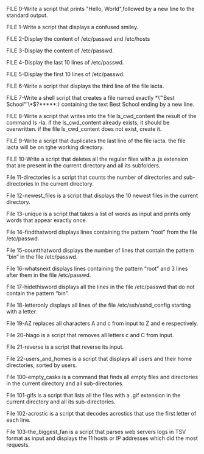 FILE 0-Write a script that prints "Hello, World",followed by a new line to the standard output.

FILE 1-Write a script that displays a confused smiley.

FILE 2-Display the content of /etc/passwd and /etc/hosts

FILE 3-Display the content of /etc/passwd.

FILE 4-Display the last 10 lines of /etc/passwd.

FILE 5-Display the first 10 lines of /etc/passwd.

FILE 6-Write a script that displays the third line of the file iacta.

FILE 7-Write a shell script that creates a file named exactly \*\\'"Best School"\'\\*$\?\*\*\*\*\*:) containing the text Best School ending by a new line.

FILE 8-Write a script that writes into the file ls_cwd_content the result of the command ls -la. if the ls_cwd_content already exists, it should be overwritten. if the file ls_cwd_content does not exist, create it.

FILE 9-Write a script that duplicates the last line of the file iacta. the file iacta will be on tghe working directory.

FILE 10-Write a script that deletes all the regular files with a .js extension that are present in the current directory and all its subfolders.

File 11-directories is a script that counts the number of directories and sub-directories in the current directory.

File 12-newest_files is a script that displays the 10 newest files in the current directory.

File 13-unique is a script that takes a list of words as input and prints only words that appear exactly once.

File 14-findthatword displays lines containing the pattern “root” from the file /etc/passwd.

File 15-countthatword displays the number of lines that contain the pattern “bin” in the file /etc/passwd.

File 16-whatsnext displays lines containing the pattern “root” and 3 lines after them in the file /etc/passwd.

File 17-hidethisword displays all the lines in the file /etc/passwd that do not contain the pattern “bin”.

File 18-letteronly displays all lines of the file /etc/ssh/sshd_config starting with a letter.

File 19-AZ replaces all characters A and c from input to Z and e respectively.

File 20-hiago is a script that removes all letters c and C from input.

File 21-reverse is a script that reverse its input.

File 22-users_and_homes is a script that displays all users and their home directories, sorted by users.

File 100-empty_casks is a command that finds all empty files and directories in the current directory and all sub-directories.

File 101-gifs is a script that lists all the files with a .gif extension in the current directory and all its sub-directories.

File 102-acrostic is a script that decodes acrostics that use the first letter of each line.

File 103-the_biggest_fan is a script that parses web servers logs in TSV format as input and displays the 11 hosts or IP addresses which did the most requests.
